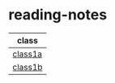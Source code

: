 # reading-notes

| class                      |
| -------------------------- |
| [class1a](./class1a.md)    |
| [class1b](./class1b.md)    |

